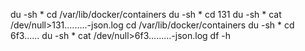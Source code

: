 du -sh *
cd /var/lib/docker/containers
du -sh *
cd 131 
du -sh *
cat /dev/null>131.........-json.log
cd /var/lib/docker/containers
du -sh *
cd 6f3......
du -sh *
cat /dev/null>6f3.........-json.log
df -h


